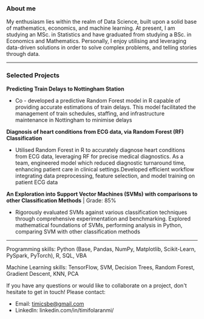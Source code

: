 ### About me

My enthusiasm lies within the realm of Data Science, built upon a solid base of mathematics, economics, and machine learning. At present, I am studying an MSc. in Statistics and have graduated from studying a BSc. in Economics and Mathematics. Personally, I enjoy utilising and leveraging data-driven solutions in order to solve complex problems, and telling stories through data.

---

### Selected Projects

**Predicting Train Delays to Nottingham Station**
*	Co - developed a predictive Random Forest model in R capable of providing accurate estimations of train delays. This model facilitated the management of train schedules, staffing, and infrastructure maintenance in Nottingham to minimise delays

**Diagnosis of heart conditions from ECG data, via Random Forest (RF) Classification**
* Utilised Random Forest in R to accurately diagnose heart conditions from ECG data, leveraging RF for precise medical diagnostics. As a team, engineered model which reduced diagnostic turnaround time, enhancing patient care in clinical settings.Developed efficient workflow integrating data preprocessing, feature selection, and model training on patient ECG data

**An Exploration into Support Vector Machines (SVMs) with comparisons to other Classification Methods** | Grade: 85% 
* Rigorously evaluated SVMs against various classification techniques through comprehensive experimentation and benchmarking. Explored mathematical foundations of SVMs, performing analysis in Python, comparing SVM with other classification methods

---

Programming skills: Python (Base, Pandas, NumPy, Matplotlib, Scikit-Learn, PySpark, PyTorch), R, SQL, VBA

Machine Learning skills: TensorFlow, SVM, Decision Trees, Random Forest, Gradient Descent, KNN, PCA

If you have any questions or would like to collaborate on a project, don't hesitate to get in touch! Please contact:

* Email: timicsbe@gmail.com
* LinkedIn: linkedin.com/in/timifolaranmi/

